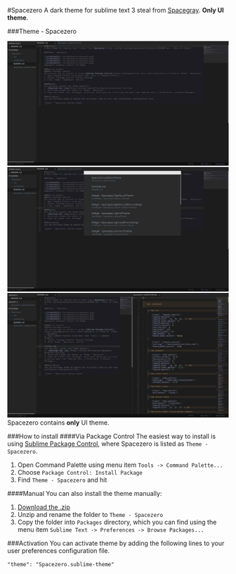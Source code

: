 #Spacezero
A dark theme for sublime text 3 steal from [Spacegray](https://github.com/kkga/spacegray/blob/master/README.md). **Only UI theme**.

###Theme - Spacezero

![screenshot1](./screenshot/screenshot1.png)
![screenshot2](./screenshot/screenshot2.png)
![screenshot3](./screenshot/screenshot3.png)
Spacezero contains **only** UI theme.

###How to install
####Via Package Control
The easiest way to install is using [Sublime Package Control](https://packagecontrol.io/), where Spacezero is listed as `Theme - Spacezero`.
1. Open Command Palette using menu item `Tools -> Command Palette...`
2. Choose `Package Control: Install Package`
3. Find `Theme - Spacezero` and hit

####Manual
You can also install the theme manually:
1. [Download the .zip](https://github.com/theJian/Spacezero/archive/1.0.0.zip)
2. Unzip and rename the folder to `Theme - Spacezero`
3. Copy the folder into `Packages` directory, which you can find using the menu item `Sublime Text -> Preferences -> Browse Packages...`

###Activation
You can activate theme by adding the following lines to your user preferences configuration file.
```
"theme": "Spacezero.sublime-theme"
```